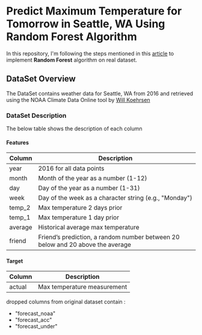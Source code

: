 # Predict Maximum Temperature for Tomorrow in Seattle, WA Using Random Forest Algorithm
In this repository, I'm following the steps mentioned in this [article](https://towardsdatascience.com/random-forest-in-python-24d0893d51c0) to implement **Random Forest** algorithm on real dataset.

## DataSet Overview
The DataSet contains weather data for Seattle, WA from 2016  and retrieved using the NOAA Climate Data Online tool by [Will Koehrsen](https://github.com/WillKoehrsen)


### DataSet Description
The below table shows the description of each column

#### Features

| Column   | Description                                           |
|----------|-------------------------------------------------------|
| year     | 2016 for all data points                              |
| month    | Month of the year as a number (1-12)                  |
| day      | Day of the year as a number (1-31)                    |
| week     | Day of the week as a character string (e.g., "Monday")|
| temp_2   | Max temperature 2 days prior                          |
| temp_1   | Max temperature 1 day prior                           |
| average  | Historical average max temperature                    |
| friend   | Friend’s prediction, a random number between 20 below and 20 above the average |

#### Target

| Column   | Description                                           |
|----------|-------------------------------------------------------|
| actual   | Max temperature measurement                           |


dropped columns from original dataset contain :
- "forecast_noaa"
- "forecast_acc"
- "forecast_under"




